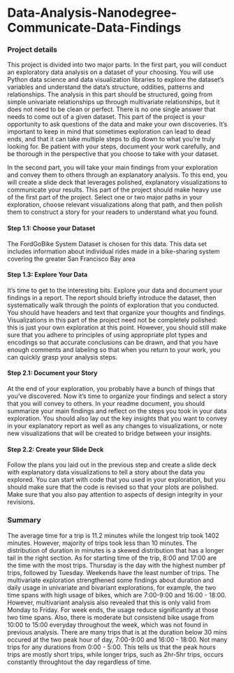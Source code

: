 # Data-Analysis-Nanodegree-Communicate-Data-Findings
### Project details
This project is divided into two major parts. In the first part, you will conduct an exploratory data analysis on a dataset of your choosing. You will use Python data science and data visualization libraries to explore the dataset’s variables and understand the data’s structure, oddities, patterns and relationships. The analysis in this part should be structured, going from simple univariate relationships up through multivariate relationships, but it does not need to be clean or perfect. There is no one single answer that needs to come out of a given dataset. This part of the project is your opportunity to ask questions of the data and make your own discoveries. It’s important to keep in mind that sometimes exploration can lead to dead ends, and that it can take multiple steps to dig down to what you’re truly looking for. Be patient with your steps, document your work carefully, and be thorough in the perspective that you choose to take with your dataset.

In the second part, you will take your main findings from your exploration and convey them to others through an explanatory analysis. To this end, you will create a slide deck that leverages polished, explanatory visualizations to communicate your results. This part of the project should make heavy use of the first part of the project. Select one or two major paths in your exploration, choose relevant visualizations along that path, and then polish them to construct a story for your readers to understand what you found.

#### Step 1.1: Choose your Dataset
The FordGoBike System Dataset is chosen for this data. This data set includes information about individual rides made in a bike-sharing system covering the greater San Francisco
Bay area

#### Step 1.3: Explore Your Data
It’s time to get to the interesting bits. Explore your data and document your findings in a report. The report should briefly introduce the dataset, then systematically walk through the points of exploration that you conducted. You should have headers and text that organize your thoughts and findings. Visualizations in this part of the project need not be completely polished: this is just your own exploration at this point. However, you should still make sure that you adhere to principles of using appropriate plot types and encodings so that accurate conclusions can be drawn, and that you have enough comments and labeling so that when you return to your work, you can quickly grasp your analysis steps.

#### Step 2.1: Document your Story
At the end of your exploration, you probably have a bunch of things that you’ve discovered. Now it’s time to organize your findings and select a story that you will convey to others. In your readme document, you should summarize your main findings and reflect on the steps you took in your data exploration. You should also lay out the key insights that you want to convey in your explanatory report as well as any changes to visualizations, or note new visualizations that will be created to bridge between your insights.

#### Step 2.2: Create your Slide Deck
Follow the plans you laid out in the previous step and create a slide deck with explanatory data visualizations to tell a story about the data you explored. You can start with code that you used in your exploration, but you should make sure that the code is revised so that your plots are polished. Make sure that you also pay attention to aspects of design integrity in your revisions.

### Summary
The average time for a trip is 11.2 minutes while the longest trip took 1402 minutes. However, majority of trips took less than 10 minutes. The distribution of duration in minutes is a skewed distribution that has a longer tail in the right section. As for starting time of the trip, 8:00 and 17:00 are the time with the most trips. Thursday is the day with the highest number pf trips, followed by Tuesday. Weekends have the least number of trips. The multivariate exploration strengthened some findings about duration and daily usage in univariate and bivariant explorations, for example, the two time spans with high usage of bikes, which are 7:00-9:00 and 16:00 - 18:00. However, multivariant analysis also revealed that this is only valid from Monday to Friday. For week ends, the usage reduce significantly at those two time spans. Also, there is moderate but consistend bike usage from 10:00 to 15:00 everyday throughout the week, which was not found in previous analysis. There are many trips that is at the duration below 30 mins occured at the two peak hour of day, 7:00-9:00 and 16:00 - 18:00. Not many trips for any durations from 0:00 - 5:00. This tells us that the peak hours trips are mostly short trips, while longer trips, such as 2hr-5hr trips, occurs constantly throughtout the day regardless of time.

